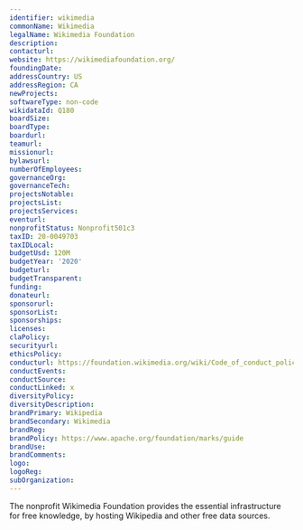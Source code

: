 ```yaml
---
identifier: wikimedia
commonName: Wikimedia
legalName: Wikimedia Foundation
description:
contacturl:
website: https://wikimediafoundation.org/
foundingDate:
addressCountry: US
addressRegion: CA
newProjects:
softwareType: non-code
wikidataId: Q180
boardSize:
boardType:
boardurl:
teamurl:
missionurl:
bylawsurl:
numberOfEmployees:
governanceOrg:
governanceTech:
projectsNotable:
projectsList:
projectsServices:
eventurl:
nonprofitStatus: Nonprofit501c3
taxID: 20-0049703
taxIDLocal:
budgetUsd: 120M
budgetYear: '2020'
budgeturl:
budgetTransparent:
funding:
donateurl:
sponsorurl:
sponsorList:
sponsorships:
licenses:
claPolicy:
securityurl:
ethicsPolicy:
conducturl: https://foundation.wikimedia.org/wiki/Code_of_conduct_policy
conductEvents:
conductSource:
conductLinked: x
diversityPolicy:
diversityDescription:
brandPrimary: Wikipedia
brandSecondary: Wikimedia
brandReg:
brandPolicy: https://www.apache.org/foundation/marks/guide
brandUse:
brandComments:
logo:
logoReg:
subOrganization:
---
```


The nonprofit Wikimedia Foundation provides the essential infrastructure for free knowledge, by hosting Wikipedia and other free data sources.
